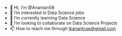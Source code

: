 - 👋 Hi, I’m @Anantan08
- 👀 I’m interested in Data Science jobs
- 🌱 I’m currently learning Data Science
- 💞️ I’m looking to collaborate on Data Science Projects
- 📫 How to reach me through lkanantcse@gmail.com

<!---
Anantan08/Anantan08 is a ✨ special ✨ repository because its `README.md` (this file) appears on your GitHub profile.
You can click the Preview link to take a look at your changes.
--->
